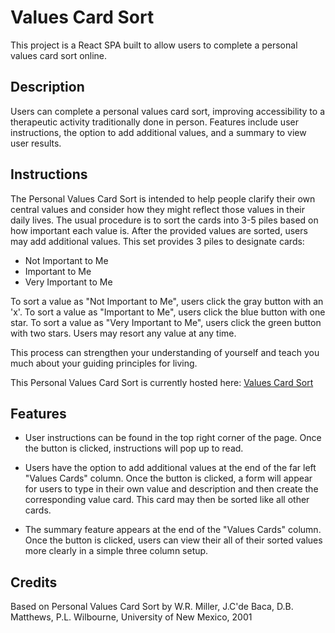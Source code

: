 # Values Card Sort

This project is a React SPA built to allow users to complete a personal values card sort online.

## Description

Users can complete a personal values card sort, improving accessibility to a therapeutic activity traditionally done in person. Features include user instructions, the option to add additional values, and a summary to view user results.

## Instructions

The Personal Values Card Sort is intended to help people clarify their own central values and consider how they might reflect those values in their daily lives. The usual procedure is to sort the cards into 3-5 piles based on how important each value is. After the provided values are sorted, users may add additional values. This set provides 3 piles to designate cards:

- Not Important to Me
- Important to Me
- Very Important to Me

To sort a value as "Not Important to Me", users click the gray button with an 'x'.
To sort a value as "Important to Me", users click the blue button with one star.
To sort a value as "Very Important to Me", users click the green button with two stars.
Users may resort any value at any time.

This process can strengthen your understanding of yourself and teach you much about your guiding principles for living.

This Personal Values Card Sort is currently hosted here: [Values Card Sort](https://values-cards.netlify.app)

## Features

- User instructions can be found in the top right corner of the page. Once the button is clicked, instructions will pop up to read.

- Users have the option to add additional values at the end of the far left "Values Cards" column. Once the button is clicked, a form will appear for users to type in their own value and description and then create the corresponding value card. This card may then be sorted like all other cards.

* The summary feature appears at the end of the "Values Cards" column. Once the button is clicked, users can view their all of their sorted values more clearly in a simple three column setup.

## Credits

Based on Personal Values Card Sort by W.R. Miller, J.C'de Baca, D.B. Matthews, P.L. Wilbourne, University of New Mexico, 2001
